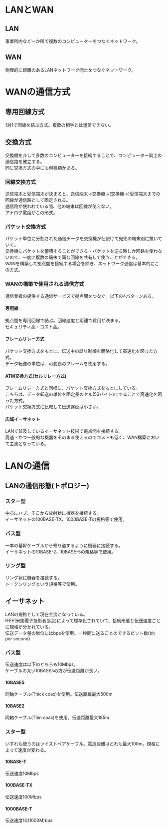 <h1>LANとWAN</h1>
<h2>LAN</h2>
事業所内など一か所で複数のコンピューターをつなぐネットワーク。
<h2>WAN</h2>
物理的に距離のあるLANネットワーク同士をつなぐネットワーク。
<h1>WANの通信方式</h1>
<h2>専用回線方式</h2>
1対1で回線を結ぶ方式。複数の相手とは通信できない。
<h2>交換方式</h2>
交換機を介して多数のコンピューターを接続することで、コンピューター同士の通信路を確立する。<br>
同じ交換方式の中にも何種類かある。
<h3>回線交換方式</h3>
送信端末と受信端末が決まると、送信端末→交換機→(交換機→)受信端末までの回線が通信路として固定される。<br>
通信路が使われている間、他の端末は回線が使えない。<br>
アナログ電話がこの形式。
<h3>パケット交換方式</h3>
パケット単位に分割された通信データを交換機が仕訳けて宛先の端末別に撒いていく。<br>
交換機にパケットを蓄積することができる・パケットを送る時しか回路を使わないので、一度に複数の端末で同じ回線を共有して使うことができる。<br>
WANを構築して拠点間を接続する場合を除き、ネットワーク通信は基本的にこの方式。
<h3>WANの構築で使用される通信方式</h3>
通信業者の提供する通信サービスで拠点間をつなぐ。以下の4パターンある。
<h4>専用線</h4>
拠点間を専用回線で結ぶ。回線速度と距離で費用が決まる。<br>
セキュリティ高・コスト高。
<h4>フレームリレー方式</h4>
パケット交換方式をもとに、伝送中の誤り制御を簡略化して高速化を図った方式。<br>
データ転送の単位は、可変長のフレームを使用する。
<h4>ATM交換方式(セルリレー方式)</h4>
フレームリレー方式と同様に、パケット交換方式をもとにしている。<br>
こちらは、データ転送の単位を固定長のセル(53バイト)にすることで高速化を図った方式。<br>
パケット交換方式に比較して伝送遅延は小さい。
<h4>広域イーサネット</h4>
LANで普及しているイーサネット技術で拠点間を接続する。<br>
高速・かつ一般的な機器をそのまま使えるのでコストも低く、WAN構築において主流となっている。
<h1>LANの通信</h1>
<h2>LANの通信形態(トポロジー)</h2>
<h3>スター型</h3>
中心にハブ、そこから放射状に機器を接続する。<br>
イーサネットの100BASE-TX、1000BASE-Tの規格等で使用。
<h3>バス型</h3>
一本の基幹ケーブルから寄り道するように機器に接続する。<br>
イーサネットの10BASE-2、10BASE-5の規格等で使用。
<h3>リング型</h3>
リング状に機器を接続する。<br>
トークンリングという規格等で使用。
<h2>イーサネット</h2>
LANの規格として現在主流となっている。<br>
IEEE(米国電子技術者協会)によって標準化されていて、接続形態と伝送速度ごとに規格が分かれている。<br>
伝送データ量の単位にはbpsを使用。一秒間に送ることのできるビット数(bit per second)
<h3>バス型</h3>
伝送速度は以下のどちらも10Mbps。<br>
ケーブルの太い10BASE5の方が伝送距離が長い。
<h4>10BASE5</h4>
同軸ケーブル(Thick coax)を使用。伝送距離最大500m
<h4>10BASE2</h4>
同軸ケーブル(Thin coax)を使用。伝送距離最大185m
<h3>スター型</h3>
いずれも使うのはツイストペアケーブル。電造距離はどれも最大100m。規格によって速度が変わる。
<h4>10BASE-T</h4>
伝送速度10Mbps
<h4>100BASE-TX</h4>
伝送速度100Mbps
<h4>1000BASE-T</h4>
伝送速度1G(1000M)bps
